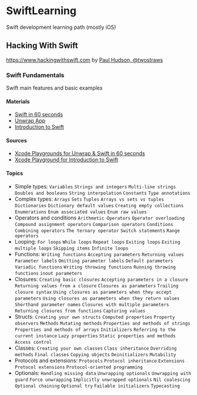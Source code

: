 # SwiftLearning
Swift development learning path (mostly iOS)

## Hacking With Swift 
https://www.hackingwithswift.com by [Paul Hudson, @twostraws](https://twitter.com/twostraws)

### Swift Fundamentals
Swift main features and basic examples

#### Materials
- [Swift in 60 seconds](https://www.hackingwithswift.com/sixty)
- [Unwrap App](https://apps.apple.com/us/app/unwrap/id1440611372)
- [Introduction to Swift](https://www.hackingwithswift.com/read/0/overview)

#### Sources
- [Xcode Playgrounds for Unwrap & Swift in 60 seconds](HackingWithSwift/SwiftIn60Seconds)
- [Xcode Playground for Introduction to Swift](HackingWithSwift/IntroductionToSwift)

#### Topics
- Simple types: `Variables` `Strings and integers` `Multi-line strings` `Doubles and booleans` `String interpolation` `Constants` `Type annotations`
- Complex types: `Arrays` `Sets` `Tuples` `Arrays vs sets vs tuples` `Dictionaries` `Dictionary default values` `Creating empty collections` `Enumerations` `Enum associated values` `Enum raw values` 
- Operators and conditions `Arithmetic Operators` `Operator overloading` `Compound assignment operators` `Comparison operators` `Conditions` `Combining operators` `The ternary operator` `Switch statements` `Range operators`
- Looping: `For loops` `While loops` `Repeat loops` `Exiting loops` `Exiting multiple loops` `Skipping items` `Infinite loops`
- Functions: `Writing functions` `Accepting parameters` `Returning values` `Parameter labels` `Omitting parameter labels` `Default parameters` `Variadic functions` `Writing throwing functions` `Running throwing functions` `inout parameters`
- Closures: `Creating basic closures` `Accepting parameters in a closure` `Returning values from a closure` `Closures as parameters` `Trailing closure syntax` `Using closures as parameters when they accept parameters` `Using closures as parameters when they return values` `Shorthand parameter names` `Closures with multiple parameters` `Returning closures from functions` `Capturing values`
- Structs: `Creating your own structs` `Computed properties` `Property observers` `Methods` `Mutating methods` `Properties and methods of strings` `Properties and methods of arrays` `Initializers` `Referring to the current instance` `Lazy properties` `Static properties and methods` `Access control`
- Classes: `Creating your own classes` `Class inheritance` `Overriding methods` `Final classes` `Copying objects` `Deinitializers` `Mutability` 
- Protocols and extensions: `Protocols` `Protocol inheritance` `Extensions` `Protocol extensions` `Protocol-oriented programming` 
- Optionals: `Handling missing data` `Unwrapping optionals` `Unwrapping with guard` `Force unwrapping` `Implicitly unwrapped optionals` `Nil coalescing` `Optional chaining` `Optional try` `Failable initializers` `Typecasting`



